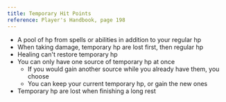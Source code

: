 ```yaml
---
title: Temporary Hit Points
reference: Player's Handbook, page 198
---
```


- A pool of hp from spells or abilities in addition to your regular hp
- When taking damage, temporary hp are lost first, then regular hp
- Healing can't restore temporary hp
- You can only have one source of temporary hp at once
  - If you would gain another source while you already have them, you choose
  - You can keep your current temporary hp, or gain the new ones
- Temporary hp are lost when finishing a long rest

